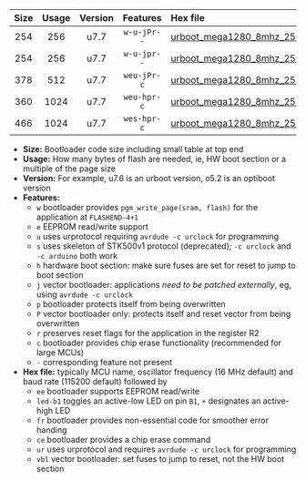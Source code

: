 |Size|Usage|Version|Features|Hex file|
|:-:|:-:|:-:|:-:|:--|
|254|256|u7.7|`w-u-jPr--`|[urboot_mega1280_8mhz_250000bps_led+b7_ur_vbl.hex](https://raw.githubusercontent.com/stefanrueger/urboot.hex/main/boards/mega1280/fcpu_8mhz/250000_bps/urboot_mega1280_8mhz_250000bps_led+b7_ur_vbl.hex)|
|254|256|u7.7|`w-u-jpr--`|[urboot_mega1280_8mhz_250000bps_led+b7_fr_ur_vbl.hex](https://raw.githubusercontent.com/stefanrueger/urboot.hex/main/boards/mega1280/fcpu_8mhz/250000_bps/urboot_mega1280_8mhz_250000bps_led+b7_fr_ur_vbl.hex)|
|378|512|u7.7|`weu-jPr-c`|[urboot_mega1280_8mhz_250000bps_ee_led+b7_fr_ce_ur_vbl.hex](https://raw.githubusercontent.com/stefanrueger/urboot.hex/main/boards/mega1280/fcpu_8mhz/250000_bps/urboot_mega1280_8mhz_250000bps_ee_led+b7_fr_ce_ur_vbl.hex)|
|360|1024|u7.7|`weu-hpr-c`|[urboot_mega1280_8mhz_250000bps_ee_led+b7_fr_ce_ur.hex](https://raw.githubusercontent.com/stefanrueger/urboot.hex/main/boards/mega1280/fcpu_8mhz/250000_bps/urboot_mega1280_8mhz_250000bps_ee_led+b7_fr_ce_ur.hex)|
|466|1024|u7.7|`wes-hpr-c`|[urboot_mega1280_8mhz_250000bps_ee_led+b7_fr_ce.hex](https://raw.githubusercontent.com/stefanrueger/urboot.hex/main/boards/mega1280/fcpu_8mhz/250000_bps/urboot_mega1280_8mhz_250000bps_ee_led+b7_fr_ce.hex)|

- **Size:** Bootloader code size including small table at top end
- **Usage:** How many bytes of flash are needed, ie, HW boot section or a multiple of the page size
- **Version:** For example, u7.6 is an urboot version, o5.2 is an optiboot version
- **Features:**
  + `w` bootloader provides `pgm_write_page(sram, flash)` for the application at `FLASHEND-4+1`
  + `e` EEPROM read/write support
  + `u` uses urprotocol requiring `avrdude -c urclock` for programming
  + `s` uses skeleton of STK500v1 protocol (deprecated); `-c urclock` and `-c arduino` both work
  + `h` hardware boot section: make sure fuses are set for reset to jump to boot section
  + `j` vector bootloader: applications *need to be patched externally*, eg, using `avrdude -c urclock`
  + `p` bootloader protects itself from being overwritten
  + `P` vector bootloader only: protects itself and reset vector from being overwritten
  + `r` preserves reset flags for the application in the register R2
  + `c` bootloader provides chip erase functionality (recommended for large MCUs)
  + `-` corresponding feature not present
- **Hex file:** typically MCU name, oscillator frequency (16 MHz default) and baud rate (115200 default) followed by
  + `ee` bootloader supports EEPROM read/write
  + `led-b1` toggles an active-low LED on pin `B1`, `+` designates an active-high LED
  + `fr` bootloader provides non-essential code for smoother error handing
  + `ce` bootloader provides a chip erase command
  + `ur` uses urprotocol and requires `avrdude -c urclock` for programming
  + `vbl` vector bootloader: set fuses to jump to reset, not the HW boot section
